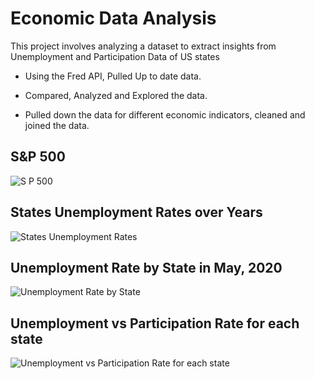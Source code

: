 # Economic Data Analysis
This project involves analyzing a dataset to extract insights from Unemployment and Participation Data of US states

* Using the Fred API, Pulled Up to date data.

* Compared, Analyzed and Explored the data.

* Pulled down the data for different economic indicators, cleaned and joined the data.

## S&P 500
![S P 500](https://github.com/Prathmeshp20/EconomicDataAnalysis/assets/77873093/bf98913a-4394-4668-9bc7-e03c57d171ef)

## States Unemployment Rates over Years
![States Unemployment Rates](https://github.com/Prathmeshp20/EconomicDataAnalysis/assets/77873093/edd77405-532c-4f3f-928a-beb3a8228eeb)

## Unemployment Rate by State in May, 2020
![Unemployment Rate by State](https://github.com/Prathmeshp20/EconomicDataAnalysis/assets/77873093/aa96b38f-7cea-40bb-8611-41629a31ba34)

## Unemployment vs Participation Rate for each state
![Unemployment vs Participation Rate for each state](https://github.com/Prathmeshp20/EconomicDataAnalysis/assets/77873093/fbb6c59d-ee27-4df2-883c-0afc45623272)
